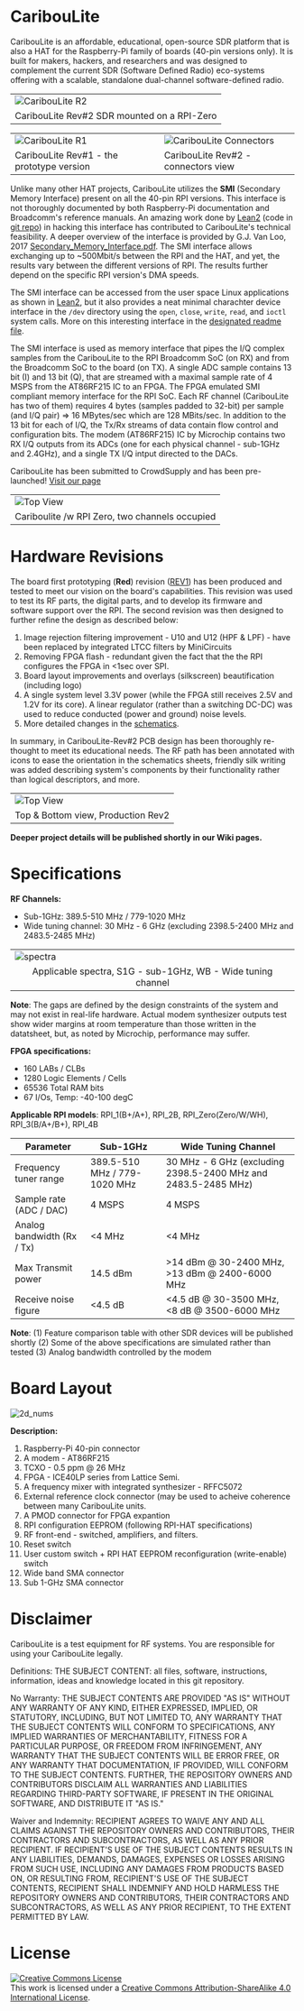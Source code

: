 # CaribouLite
CaribouLite is an affordable, educational, open-source SDR platform that is also a HAT for the Raspberry-Pi family of boards (40-pin versions only). It is built for makers, hackers, and researchers and was designed to complement the current SDR (Software Defined Radio) eco-systems offering with a scalable, standalone dual-channel software-defined radio. 

<table>
  <tr>
    <td><img src="hardware/rev2/pictures/DSC_1151.jpg" alt="CaribouLite R2"></td>
  </tr>
  <tr>
    <td>CaribouLite Rev#2 SDR mounted on a RPI-Zero</td>
  </tr>
</table>


<table>
  <tr>
    <td><img src="hardware/rev1/DSC_1044.jpg" alt="CaribouLite R1"></td>
    <td><img src="hardware/rev2/pictures/DSC_1146.jpg" alt="CaribouLite Connectors"></td>
  </tr>
  <tr>
    <td>CaribouLite Rev#1 - the prototype version</td>
    <td>CaribouLite Rev#2 - connectors view</td>
  </tr>
</table>

Unlike many other HAT projects, CaribouLite utilizes the <B>SMI</B> (Secondary Memory Interface) present on all the 40-pin RPI versions. This interface is not thoroughly documented by both Raspberry-Pi documentation and Broadcomm's reference manuals. An amazing work done by [Lean2](https://iosoft.blog/2020/07/16/raspberry-pi-smi/) (code in [git repo](https://github.com/jbentham/rpi)) in hacking this interface has contributed to CaribouLite's technical feasibility. A deeper overview of the interface is provided by G.J. Van Loo, 2017 [Secondary_Memory_Interface.pdf](docs/smi/Secondary%20Memory%20Interface.pdf). The SMI interface allows exchanging up to ~500Mbit/s between the RPI and the HAT, and yet, the results vary between the different versions of RPI. The results further depend on the specific RPI version's DMA speeds.

The SMI interface can be accessed from the user space Linux applications as shown in [Lean2](https://iosoft.blog/2020/07/16/raspberry-pi-smi/), but it also provides a neat minimal charachter device interface in the `/dev` directory using the `open`, `close`, `write`, `read`, and `ioctl` system calls. More on this interesting interface in the [designated readme file](software/libcariboulite/src/caribou_smi/index.md).

The SMI interface is used as memory interface that pipes the I/Q complex samples from the CaribouLite to the RPI Broadcomm SoC (on RX) and from the Broadcomm SoC to the board (on TX).
A single ADC sample contains 13 bit (I) and 13 bit (Q), that are streamed with a maximal sample rate of 4 MSPS from the AT86RF215 IC to an FPGA. The FPGA emulated SMI compliant memory interface for the RPI SoC.
Each RF channel (CaribouLite has two of them) requires 4 bytes (samples padded to 32-bit) per sample (and I/Q pair) => 16 MBytes/sec which are 128 MBits/sec. In addition to the 13 bit for each of I/Q, the Tx/Rx streams of data contain flow control and configuration bits. The modem (AT86RF215) IC by Microchip contains two RX I/Q outputs from its ADCs (one for each physical channel - sub-1GHz and 2.4GHz), and a single TX I/Q intput directed to the DACs.

CaribouLite has been submitted to CrowdSupply and has been pre-launched! [Visit our page](https://www.crowdsupply.com/cariboulabs/cariboulite)

<table>
  <tr>
    <td><img src="hardware/rev2/pictures/DSC_1102.jpg" alt="Top View"></td>
  </tr>
  <tr>
    <td>Cariboulite /w RPI Zero, two channels occupied</td>
  </tr>
</table>

# Hardware Revisions
The board first prototyping (**Red**) revision ([REV1](hardware/rev1)) has been produced and tested to meet our vision on the board's capabilities. This revision was used to test its RF parts, the digital parts, and to develop its firmware and software support over the RPI.
The second revision was then designed to further refine the design as described below:
1. Image rejection filtering improvement - U10 and U12 (HPF & LPF) - have been replaced by integrated LTCC filters by MiniCircuits
2. Removing FPGA flash - redundant given the fact that the the RPI configures the FPGA in <1sec over SPI.
3. Board layout improvements and overlays (silkscreen) beautification (including logo)
4. A single system level 3.3V power (while the FPGA still receives 2.5V and 1.2V for its core). A linear regulator (rather than a switching DC-DC) was used to reduce conducted (power and ground) noise levels.
5. More detailed changes in the [schematics](hardware/rev2/schematics/cariboulite_r2_sch.PDF).

In summary, in CaribouLite-Rev#2 PCB design has been thoroughly re-thought to meet its educational needs. The RF path has been annotated with icons to ease the orientation in the schematics sheets, friendly silk writing was added describing system's components by their functionality rather than logical descriptors, and more.

<table>
  <tr>
    <td><img src="hardware/rev2/pictures/cad_image_bw.png" alt="Top View"></td>
  </tr>
  <tr>
    <td>Top & Bottom view, Production Rev2</td>
  </tr>
</table>

**Deeper project details will be published shortly in our Wiki pages.**

# Specifications

<B>RF Channels:</B>
- Sub-1GHz: 389.5-510 MHz / 779-1020 MHz
- Wide tuning channel: 30 MHz - 6 GHz (excluding 2398.5-2400 MHz and 2483.5-2485 MHz)

<table>
  <tr>
    <td><img src="hardware/rev1/frequencies.png" alt="spectra"></td>
  </tr>
  <tr>
    <td style="text-align:center">Applicable spectra, S1G - sub-1GHz, WB - Wide tuning channel</td>
  </tr>
</table>
<B>Note</B>: 
The gaps are defined by the design constraints of the system and may not exist in real-life hardware. Actual modem synthesizer outputs test show wider margins at room temperature than those written in the datatsheet, but, as noted by Microchip, performance may suffer.


<B>FPGA specifications:</B>
- 160 LABs / CLBs
- 1280 Logic Elements / Cells
- 65536 Total RAM bits
- 67 I/Os, Temp: -40-100 degC

<B>Applicable RPI models</B>: RPI_1(B+/A+), RPI_2B, RPI_Zero(Zero/W/WH), RPI_3(B/A+/B+), RPI_4B

Parameter                  |  Sub-1GHz                    | Wide Tuning Channel
---------------------------|------------------------------|------------------------------------------------------------------
Frequency tuner range      | 389.5-510 MHz / 779-1020 MHz | 30 MHz - 6 GHz (excluding 2398.5-2400 MHz and 2483.5-2485 MHz)
Sample rate (ADC / DAC)    | 4 MSPS                       | 4 MSPS
Analog bandwidth (Rx / Tx) | <4 MHz                       | <4 MHz
Max Transmit power         | 14.5 dBm                     | >14 dBm @ 30-2400 MHz, >13 dBm @ 2400-6000 MHz
Receive noise figure       | <4.5 dB                      | <4.5 dB @ 30-3500 MHz, <8 dB @ 3500-6000 MHz

<B>Note</B>: 
(1) Feature comparison table with other SDR devices will be published shortly
(2) Some of the above specifications are simulated rather than tested
(3) Analog bandwidth controlled by the modem

# Board Layout
![2d_nums](hardware/rev1/2d_nums.png)

<B>Description:</B>
1. Raspberry-Pi 40-pin connector
2. A modem - AT86RF215
3. TCXO - 0.5 ppm @ 26 MHz
4. FPGA - ICE40LP series from Lattice Semi.
5. A frequency mixer with integrated synthesizer - RFFC5072
6. External reference clock connector (may be used to acheive coherence between many CaribouLite units.
7. A PMOD connector for FPGA expantion
8. RPI configuration EEPROM (following RPI-HAT specifications)
9. RF front-end - switched, amplifiers, and filters.
10. Reset switch
11. User custom switch + RPI HAT EEPROM reconfiguration (write-enable) switch
12. Wide band SMA connector
13. Sub 1-GHz SMA connector

# Disclaimer
CaribouLite is a test equipment for RF systems. You are responsible for using your CaribouLite legally.

Definitions: THE SUBJECT CONTENT: all files, software, instructions, information, ideas and knowledge located in this git repository.

No Warranty: THE SUBJECT CONTENTS ARE PROVIDED "AS IS" WITHOUT ANY WARRANTY OF ANY KIND, EITHER EXPRESSED, IMPLIED, OR STATUTORY, INCLUDING, BUT NOT LIMITED TO, ANY WARRANTY THAT THE SUBJECT CONTENTS WILL CONFORM TO SPECIFICATIONS, ANY IMPLIED WARRANTIES OF MERCHANTABILITY, FITNESS FOR A PARTICULAR PURPOSE, OR FREEDOM FROM INFRINGEMENT, ANY WARRANTY THAT THE SUBJECT CONTENTS WILL BE ERROR FREE, OR ANY WARRANTY THAT DOCUMENTATION, IF PROVIDED, WILL CONFORM TO THE SUBJECT CONTENTS. FURTHER, THE REPOSITORY OWNERS AND CONTRIBUTORS DISCLAIM ALL WARRANTIES AND LIABILITIES REGARDING THIRD-PARTY SOFTWARE, IF PRESENT IN THE ORIGINAL SOFTWARE, AND DISTRIBUTE IT "AS IS."

Waiver and Indemnity: RECIPIENT AGREES TO WAIVE ANY AND ALL CLAIMS AGAINST THE REPOSITORY OWNERS AND CONTRIBUTORS, THEIR CONTRACTORS AND SUBCONTRACTORS, AS WELL AS ANY PRIOR RECIPIENT. IF RECIPIENT'S USE OF THE SUBJECT CONTENTS RESULTS IN ANY LIABILITIES, DEMANDS, DAMAGES, EXPENSES OR LOSSES ARISING FROM SUCH USE, INCLUDING ANY DAMAGES FROM PRODUCTS BASED ON, OR RESULTING FROM, RECIPIENT'S USE OF THE SUBJECT CONTENTS, RECIPIENT SHALL INDEMNIFY AND HOLD HARMLESS THE REPOSITORY OWNERS AND CONTRIBUTORS, THEIR CONTRACTORS AND SUBCONTRACTORS, AS WELL AS ANY PRIOR RECIPIENT, TO THE EXTENT PERMITTED BY LAW.

# License
<a rel="license" href="http://creativecommons.org/licenses/by-sa/4.0/"><img alt="Creative Commons License" style="border-width:0" src="https://i.creativecommons.org/l/by-sa/4.0/88x31.png" /></a><br />This work is licensed under a <a rel="license" href="http://creativecommons.org/licenses/by-sa/4.0/">Creative Commons Attribution-ShareAlike 4.0 International License</a>.
